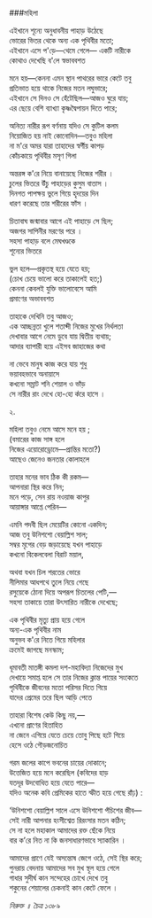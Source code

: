 ###মহিলা

এইখানে শূন্যে অনুধাবনীয় পাহাড় উঠেছে  
ভোরের ভিতর থেকে অন্য এক পৃথিবীর মতো;  
‌এইখানে এসে প'ড়ে―থেমে গেলে― একটি নারীকে  
কোথাও দেখেছি ব'লে স্বভাববশত  

মনে হয়―কেননা এমন স্থান পাথরের ভারে কেটে তবু  
প্রতিভাত হয়ে থাকে নিজের মতন লঘুভারে;  
এইখানে সে দিনও সে হেঁটেছিল―আজও ঘুরে যায়;  
এর ছেয়ে বেশি ব্যাখ্যা কৃষ্ণদ্বৈপায়ন দিতে পারে;  

অনিত্য নারীর রূপ বর্ণনায় যদিও সে কুটিল কলম  
নিয়োজিত হয় নাই কোনোদিন―তবুও মহিলা  
না ম'রে অমর যারা তাহাদের স্বর্গীয় কাপড়  
কোঁচকায়ে পৃথিবীর মসৃণ গিলা  

অন্তরঙ্গ ক'রে নিয়ে বানায়েছে নিজের শরীর ।  
চুলের ভিতরে উঁচু পাহাড়ের কুসুম বাতাস ।  
দিনগত পাপক্ষয় ভুলে গিয়ে হৃদয়ের দিন  
ধারণ করেছে তার শরীরের ফাঁস ।  

চিতাবাঘ জন্মাবার আগে এই পাহাড়ে সে ছিল;  
অজগর সাপিনীর মরণের পরে ।  
সহসা পাহাড় বলে মেঘখণ্ডকে  
শূন্যের ভিতরে  

‌ভুল হলে―প্রকৃতস্থ হয়ে যেতে হয়;  
(চোখ চেয়ে ভালো করে তাকালেই হত;)  
কেননা কেবলই যুক্তি ভালোবেসে আমি  
প্রমাণের অভাববশত  

তাহাকে দেখিনি তবু আজও;  
এক আচ্ছন্নতা খুলে শতাব্দী নিজের মুখের নির্থলতা  
দেখাবার আগে নেমে ডুবে যায় দ্বিতীয় ব্যথায়;  
আদার ব্যাপারী হয়ে এইসব জাহাজের কথা   

না ভেবে মানুষ কাজ করে যায় শুধু  
ভয়াবহভাবে অনায়াসে  
কখনো সম্রাট শনি শেয়াল ও ভাঁড়  
সে নারীর রাং দেখে হো-হো ক̓রে হাসে ।  



২.

মহিলা তবুও নেমে আসে মনে হয় ;  
(বমারের কাজ সাঙ্গ হলে  
নিজের এয়োরোড্রোমে―প্রান্তির মতো?)  
আছেও জেনেও জনতার কোলাহলে  

তাহার মনের ভাব ঠিক কী রকম―  
আপনারা স্থির করে নিন;  
মনে পড়ে, সেন রায় নওয়াজ কাপুর  
আয়াঙ্গার আপ্তে পেরিন―  

এমনি পদবী ছিল মেয়েটির কোনো একদিন;  
আজ তবু উনিশশো বেয়াল্লিশ সাল;  
সম্বর মৃগের বেড় জড়ায়েছে যখন পাহাড়ে  
কখনো বিকেলবেলা বিরাট ময়াল,  

অথবা যখন চিল শরতের ভোরে  
নীলিমার আধপথে তুলে নিয়ে গেছে  
রসুয়েকে ঠোনা দিয়ে অপরূপ চিতলের পেটি,―  
সহসা তাকায়ে তারা উৎসারিত নারীকে দেখেছে;  

এক পৃথিবীর মৃত্যু প্রায় হয়ে গেলে  
অন্য-এক পৃথিবীর নাম  
অনুভব ক'রে নিতে গিয়ে মহিলার  
ক্রমেই জাগছে মনস্কাম;  

ধূমাবতী মাতঙ্গী কমলা দশ-মহাবিদ্যা নিজেদের মুখ  
দেখায়ে সমাপ্ত হলে সে তার নিজের ক্লান্ত পায়ের সংকেতে   
পৃথিবীকে জীবনের মতো পরিসর দিতে গিয়ে   
যাদের প্রেমের তরে ছিল আড়ি পেতে  

তাহারা বিশেষ কেউ কিছু নয়,―  
এখনো প্রাণের হিতাহিত  
না জেনে এগিয়ে  যেতে চেয়ে তোবু পিছে হটে গিয়ে  
হেসে ওঠে গৌড়জনোচিত  

গরম জলের কাপে ভবনের চায়ের দোকানে;  
উত্তেজিত হয়ে মনে করেছিল (কবিদের হাড়  
যতদূর উদবোধিত হয়ে যেতে পারে―  
যদিও অনেক কবি প্রেমিকের হাতে স্ফীত হয়ে গেছে রাঁঢ়) :  

‘উনিশশো বেয়াল্লিশ সালে এসে উনিশশো পঁচিশের জীব―  
সেই নারী আপনার হংসীশ্বেত রিরংসার মতন কঠিন;  
সে না হলে মহাকাল আমাদের রক্ত ছেঁকে নিয়ে   
বার ক’রে  নিত না কি জনসাধারণভাবে স্যাকারিন ।  

আমাদের প্রাণে  যেই অসন্তোষ জেগে ওঠে, সেই স্থির করে;  
পুনরায় বেদনায় আমাদের সব মুখ স্থূল হয়ে গেলে  
গাধার সুদীর্ঘ কান সন্দেহের চোখে দেখে তবু  
শকুনের শেয়ালের চেকনাই কান কেটে ফেলে ।  


*নিরুক্ত ॥ চৈত্র ১৩৮৯*
